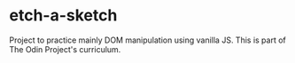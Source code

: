 # etch-a-sketch

Project to practice mainly DOM manipulation using vanilla JS. This is part of The Odin Project's curriculum.